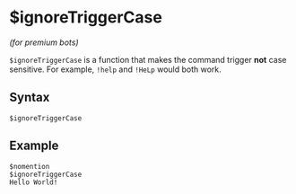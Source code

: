 # $ignoreTriggerCase
*(for premium bots)*

`$ignoreTriggerCase` is a function that makes the command trigger __not__ case sensitive. For example, `!help` and `!HeLp` would both work.

## Syntax
```
$ignoreTriggerCase
```

## Example
```
$nomention
$ignoreTriggerCase
Hello World!
```
